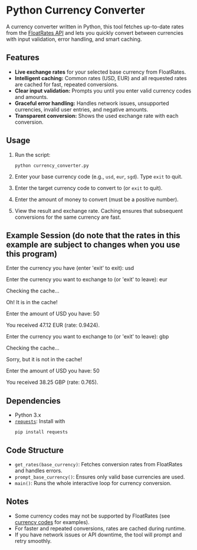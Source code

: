 # Python Currency Converter

A currency converter written in Python, this tool fetches up-to-date rates from the [FloatRates API](http://www.floatrates.com/json-feeds.html) and lets you quickly convert between currencies with input validation, error handling, and smart caching.

## Features

- **Live exchange rates** for your selected base currency from FloatRates.
- **Intelligent caching:** Common rates (USD, EUR) and all requested rates are cached for fast, repeated conversions.
- **Clear input validation:** Prompts you until you enter valid currency codes and amounts.
- **Graceful error handling:** Handles network issues, unsupported currencies, invalid user entries, and negative amounts.
- **Transparent conversion:** Shows the used exchange rate with each conversion.

## Usage

1. Run the script:
    ```
    python currency_converter.py
    ```

2. Enter your base currency code (e.g., `usd`, `eur`, `sgd`). Type `exit` to quit.

3. Enter the target currency code to convert to (or `exit` to quit).

4. Enter the amount of money to convert (must be a positive number).

5. View the result and exchange rate. Caching ensures that subsequent conversions for the same currency are fast.

## Example Session (do note that the rates in this example are subject to changes when you use this program)

Enter the currency you have (enter 'exit' to exit): usd

Enter the currency you want to exchange to (or 'exit' to leave): eur

Checking the cache...

Oh! It is in the cache!

Enter the amount of USD you have: 50

You received 47.12 EUR (rate: 0.9424).

Enter the currency you want to exchange to (or 'exit' to leave): gbp

Checking the cache...

Sorry, but it is not in the cache!

Enter the amount of USD you have: 50

You received 38.25 GBP (rate: 0.765).

## Dependencies

- Python 3.x
- [`requests`](https://docs.python-requests.org/en/latest/): Install with  
    ```
    pip install requests
    ```

## Code Structure

- `get_rates(base_currency)`: Fetches conversion rates from FloatRates and handles errors.
- `prompt_base_currency()`: Ensures only valid base currencies are used.
- `main()`: Runs the whole interactive loop for currency conversion.

## Notes

- Some currency codes may not be supported by FloatRates (see [currency codes](http://www.floatrates.com/daily/sgd.json) for examples).
- For faster and repeated conversions, rates are cached during runtime.
- If you have network issues or API downtime, the tool will prompt and retry smoothly.
